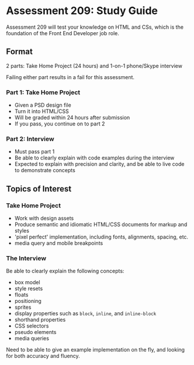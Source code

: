 # Assessment 209: Study Guide

Assessment 209 will test your knowledge on HTML and CSs, which is the foundation of the Front End Developer job role.

## Format

2 parts: Take Home Project (24 hours) and 1-on-1 phone/Skype interview

Failing either part results in a fail for this assessment.

### Part 1: Take Home Project

- Given a PSD design file
- Turn it into HTML/CSS
- Will be graded within 24 hours after submission
- If you pass, you continue on to part 2

### Part 2: Interview

- Must pass part 1
- Be able to clearly explain with code examples during the interview
- Expected to explain with precision and clarity, and be able to live code to demonstrate concepts

## Topics of Interest

### Take Home Project

- Work with design assets
- Produce semantic and idiomatic HTML/CSS documents for markup and styles
- 'pixel perfect' implementation, including fonts, alignments, spacing, etc.
- media query and mobile breakpoints

### The Interview
Be able to clearly explain the following concepts:

- box model
- style resets
- floats
- positioning
- sprites
- display properties such as `block`, `inline`, and `inline-block`
- shorthand properties
- CSS selectors
- pseudo elements
- media queries

Need to be able to give an example implementation on the fly, and looking for both accuracy and fluency.